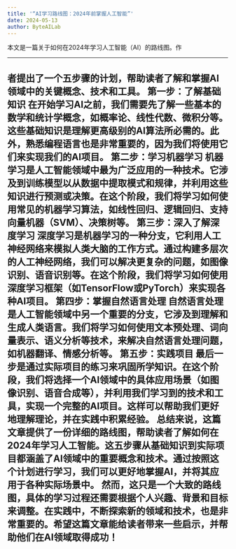 ```yaml
---
title: '“AI学习路线图：2024年前掌握人工智能”'
date: 2024-05-13
author: ByteAILab
---
```


本文是一篇关于如何在2024年学习人工智能（AI）的路线图。作

---
者提出了一个五步骤的计划，帮助读者了解和掌握AI领域中的关键概念、技术和工具。
第一步：了解基础知识
在开始学习AI之前，我们需要先了解一些基本的数学和统计学概念，如概率论、线性代数、微积分等。这些基础知识是理解更高级别的AI算法所必需的。此外，熟悉编程语言也是非常重要的，因为我们将使用它们来实现我们的AI项目。
第二步：学习机器学习
机器学习是人工智能领域中最为广泛应用的一种技术。它涉及到训练模型以从数据中提取模式和规律，并利用这些知识进行预测或决策。在这个阶段，我们将学习如何使用常见的机器学习算法，如线性回归、逻辑回归、支持向量机器（SVM）、决策树等。
第三步：深入了解深度学习
深度学习是机器学习的一种分支，它利用人工神经网络来模拟人类大脑的工作方式。通过构建多层次的人工神经网络，我们可以解决更复杂的问题，如图像识别、语音识别等。在这个阶段，我们将学习如何使用深度学习框架（如TensorFlow或PyTorch）来实现各种AI项目。
第四步：掌握自然语言处理
自然语言处理是人工智能领域中另一个重要的分支，它涉及到理解和生成人类语言。我们将学习如何使用文本预处理、词向量表示、语义分析等技术，来解决自然语言处理问题，如机器翻译、情感分析等。
第五步：实践项目
最后一步是通过实际项目的练习来巩固所学知识。在这个阶段，我们将选择一个AI领域中的具体应用场景（如图像识别、语音合成等），并利用我们学习到的技术和工具，实现一个完整的AI项目。这样可以帮助我们更好地理解理论，并在实践中积累经验。
总结来说，这篇文章提供了一份详细的路线图，帮助读者了解如何在2024年学习人工智能。这五步骤从基础知识到实际项目都涵盖了AI领域中的重要概念和技术。通过按照这个计划进行学习，我们可以更好地掌握AI，并将其应用于各种实际场景中。
然而，这只是一个大致的路线图，具体的学习过程还需要根据个人兴趣、背景和目标来调整。在实践中，不断探索新的领域和技术，也是非常重要的。希望这篇文章能给读者带来一些启示，并帮助他们在AI领域取得成功！
---

